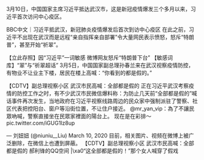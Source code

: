 3月10日，中国国家主席习近平抵达武汉市，这是新冠疫情爆发三个多月以来，习近平首次访问中心疫区。

BBC中文｜习近平抵武汉，新冠肺炎疫情爆发后首次到访中心疫区 在此之前，习近平不出现在武汉而是远程“亲自指挥亲自部署”令大量网民表示愤怒，怒斥“特朗普”，甚至开始“祈翠”。

【立此存照】因“习近平”一词敏感 微博网友怒斥“特朗普下台” 【敏感词库】“翠”与“祈翠超话” 3月5日，中国国家副总理孙春兰来在武汉视察疫情防控，有物业不让业主下楼，居民在楼上高喊：“你看到的都是假的。”

【CDTV】副总理视察小区 武汉市民高喊：全部都是假的 正在习近平武汉考察疫情的防控工作之时，有不少武汉市民微信爆料称：为防止几天前“全部都是假的”喊话事件再次发生，当地政府在习近平视察线路周边的民众家中强制派驻了警察、社区代表把控阳台、窗户等沿街位置，不让住户接近。 @mr_yan_vip：為了不讓民眾吶喊，警察直接坐在民眾家裡面的陽台上。        现在是在彩排～ pic.twitter.com/iGUG1Iz8up

&mdash; 刘妞妞 (@niuniu__Liu) March 10, 2020 目前，相关图片、视频在微博上被广泛删除，在微信上也遭到屏蔽。  【CDTV】副总理视察小区 武汉市民高喊：全部都是假的 郝利锋的QQ空间 |\xa0“这全部都是假的！”那个女人喊穿了假戏 


